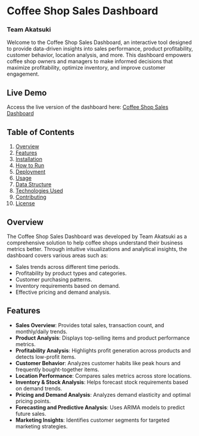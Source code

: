 # Coffee Shop Sales Dashboard

### Team Akatsuki

Welcome to the Coffee Shop Sales Dashboard, an interactive tool designed to provide data-driven insights into sales performance, product profitability, customer behavior, location analysis, and more. This dashboard empowers coffee shop owners and managers to make informed decisions that maximize profitability, optimize inventory, and improve customer engagement.

## Live Demo

Access the live version of the dashboard here: [Coffee Shop Sales Dashboard](https://team-akatsuki.streamlit.app)

## Table of Contents
1. [Overview](#overview)
2. [Features](#features)
3. [Installation](#installation)
4. [How to Run](#how-to-run)
5. [Deployment](#deployment)
6. [Usage](#usage)
7. [Data Structure](#data-structure)
8. [Technologies Used](#technologies-used)
9. [Contributing](#contributing)
10. [License](#license)

## Overview

The Coffee Shop Sales Dashboard was developed by Team Akatsuki as a comprehensive solution to help coffee shops understand their business metrics better. Through intuitive visualizations and analytical insights, the dashboard covers various areas such as:
- Sales trends across different time periods.
- Profitability by product types and categories.
- Customer purchasing patterns.
- Inventory requirements based on demand.
- Effective pricing and demand analysis.

## Features

- **Sales Overview**: Provides total sales, transaction count, and monthly/daily trends.
- **Product Analysis**: Displays top-selling items and product performance metrics.
- **Profitability Analysis**: Highlights profit generation across products and detects low-profit items.
- **Customer Behavior**: Analyzes customer habits like peak hours and frequently bought-together items.
- **Location Performance**: Compares sales metrics across store locations.
- **Inventory & Stock Analysis**: Helps forecast stock requirements based on demand trends.
- **Pricing and Demand Analysis**: Analyzes demand elasticity and optimal pricing points.
- **Forecasting and Predictive Analysis**: Uses ARIMA models to predict future sales.
- **Marketing Insights**: Identifies customer segments for targeted marketing strategies.

